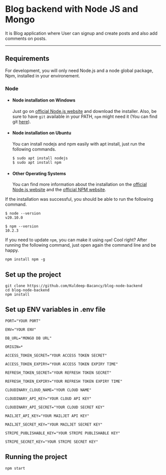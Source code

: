 # Blog backend with Node JS and Mongo

It is Blog application where User can signup and create posts and also add comments on posts.

---
## Requirements

For development, you will only need Node.js and a node global package, Npm, installed in your environement.

### Node
- #### Node installation on Windows

  Just go on [official Node.js website](https://nodejs.org/) and download the installer.
Also, be sure to have `git` available in your PATH, `npm` might need it (You can find git [here](https://git-scm.com/)).

- #### Node installation on Ubuntu

  You can install nodejs and npm easily with apt install, just run the following commands.

      $ sudo apt install nodejs
      $ sudo apt install npm

- #### Other Operating Systems
  You can find more information about the installation on the [official Node.js website](https://nodejs.org/) and the [official NPM website](https://npmjs.org/).

If the installation was successful, you should be able to run the following command.

    $ node --version
    v20.10.0

    $ npm --version
    10.2.3

If you need to update `npm`, you can make it using `npm`! Cool right? After running the following command, just open again the command line and be happy.

    npm install npm -g

## Set up the project

    git clone https://github.com/Kuldeep-Bacancy/blog-node-backend
    cd blog-node-backend
    npm install

## Set up ENV variables in .env file

    PORT="YOUR PORT"

    ENV="YOUR ENV"

    DB_URL="MONGO DB URL"

    ORIGIN=*

    ACCESS_TOKEN_SECRET="YOUR ACCESS TOKEN SECRET"

    ACCESS_TOKEN_EXPIRY="YOUR ACCESS TOKEN EXPIRY TIME"

    REFRESH_TOKEN_SECRET="YOUR REFRESH TOKEN SECRET"

    REFRESH_TOKEN_EXPIRY="YOUR REFRESH TOKEN EXPIRY TIME"

    CLOUDINARY_CLOUD_NAME="YOUR CLOUD NAME"

    CLOUDINARY_API_KEY="YOUR CLOUD API KEY"

    CLOUDINARY_API_SECRET="YOUR CLOUD SECRET KEY"

    MAILJET_API_KEY="YOUR MAILJET API KEY"

    MAILJET_SECRET_KEY="YOUR MAILJET SECRET KEY"

    STRIPE_PUBLISHABLE_KEY="YOUR STRIPE PUBLISHABLE KEY"

    STRIPE_SECRET_KEY="YOUR STRIPE SECRET KEY"

## Running the project

    npm start
